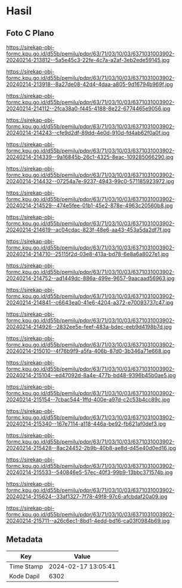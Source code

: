 # Hasil

## Foto C Plano

https://sirekap-obj-formc.kpu.go.id/d55b/pemilu/pdpr/63/71/03/10/03/6371031003902-20240214-213812--5a5e45c3-22fe-4c7a-a2af-3eb2ede59145.jpg

https://sirekap-obj-formc.kpu.go.id/d55b/pemilu/pdpr/63/71/03/10/03/6371031003902-20240214-213918--8a27de08-42d4-4daa-a805-9d16794b969f.jpg

https://sirekap-obj-formc.kpu.go.id/d55b/pemilu/pdpr/63/71/03/10/03/6371031003902-20240214-214112--2fca38a0-f445-4188-8e22-6774465e9056.jpg

https://sirekap-obj-formc.kpu.go.id/d55b/pemilu/pdpr/63/71/03/10/03/6371031003902-20240214-214243--cfe9d2df-89dd-4e0d-910d-fd4ab62f0a0f.jpg

https://sirekap-obj-formc.kpu.go.id/d55b/pemilu/pdpr/63/71/03/10/03/6371031003902-20240214-214339--9a16845b-26c1-4325-8eac-109285066290.jpg

https://sirekap-obj-formc.kpu.go.id/d55b/pemilu/pdpr/63/71/03/10/03/6371031003902-20240214-214432--07254a7e-9237-4943-99c0-571185923972.jpg

https://sirekap-obj-formc.kpu.go.id/d55b/pemilu/pdpr/63/71/03/10/03/6371031003902-20240214-214529--474e5fee-01b1-45e2-878e-4963c20560b8.jpg

https://sirekap-obj-formc.kpu.go.id/d55b/pemilu/pdpr/63/71/03/10/03/6371031003902-20240214-214619--ac04cdac-823f-48e6-aa43-453a5da2df7f.jpg

https://sirekap-obj-formc.kpu.go.id/d55b/pemilu/pdpr/63/71/03/10/03/6371031003902-20240214-214710--25115f2d-03e8-413a-bd78-6e8a6a8027e1.jpg

https://sirekap-obj-formc.kpu.go.id/d55b/pemilu/pdpr/63/71/03/10/03/6371031003902-20240214-214752--ad1449dc-886a-499e-9657-9aacaad56963.jpg

https://sirekap-obj-formc.kpu.go.id/d55b/pemilu/pdpr/63/71/03/10/03/6371031003902-20240214-214841--c6643ea0-41e6-4204-a372-e70093737c47.jpg

https://sirekap-obj-formc.kpu.go.id/d55b/pemilu/pdpr/63/71/03/10/03/6371031003902-20240214-214926--2832ee5e-feef-483a-bdec-eeb9d4198b7d.jpg

https://sirekap-obj-formc.kpu.go.id/d55b/pemilu/pdpr/63/71/03/10/03/6371031003902-20240214-215010--4f76b9f9-a5fa-406b-87d0-3b346a71e668.jpg

https://sirekap-obj-formc.kpu.go.id/d55b/pemilu/pdpr/63/71/03/10/03/6371031003902-20240214-215104--ed47092d-8a4e-477b-bd48-9396b45b0ae5.jpg

https://sirekap-obj-formc.kpu.go.id/d55b/pemilu/pdpr/63/71/03/10/03/6371031003902-20240214-215154--7cbac544-1ffd-400e-a97d-c2c53b4cc89c.jpg

https://sirekap-obj-formc.kpu.go.id/d55b/pemilu/pdpr/63/71/03/10/03/6371031003902-20240214-215340--167e7114-a118-446a-be92-fb621af0def3.jpg

https://sirekap-obj-formc.kpu.go.id/d55b/pemilu/pdpr/63/71/03/10/03/6371031003902-20240214-215428--8ac24452-2b9b-40b8-ae8d-d45e40d0ed16.jpg

https://sirekap-obj-formc.kpu.go.id/d55b/pemilu/pdpr/63/71/03/10/03/6371031003902-20240214-215533--540846e5-57ec-40f3-99b9-13bbc371574b.jpg

https://sirekap-obj-formc.kpu.go.id/d55b/pemilu/pdpr/63/71/03/10/03/6371031003902-20240214-215624--33af1327-7f78-49f8-97c6-afcbdaf20a09.jpg

https://sirekap-obj-formc.kpu.go.id/d55b/pemilu/pdpr/63/71/03/10/03/6371031003902-20240214-215711--a26c6ec1-8bd1-4edd-bd16-ca03f0984b69.jpg


## Metadata

| Key        | Value               |
| ---------- | ------------------- |
| Time Stamp | 2024-02-17 13:05:41 |
| Kode Dapil | 6302                |



